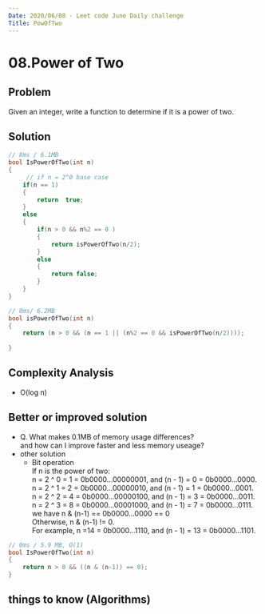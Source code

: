```yaml
---
Date: 2020/06/08 - Leet code June Daily challenge
Title: PowOfTwo
---
```

# 08.Power of Two

## Problem
Given an integer, write a function to determine if it is a power of two.

## Solution
```cpp
// 8ms / 6.1MB 
bool IsPowerOfTwo(int n)
{
     // if n = 2^0 base case
    if(n == 1)
    {
        return  true;
    }
    else
    {
        if(n > 0 && n%2 == 0 )
        {
            return isPowerOfTwo(n/2);
        }
        else
        {
            return false;
        }
    }
}

// 0ms/ 6.2MB
bool isPowerOfTwo(int n)
{
    return (n > 0 && (n == 1 || (n%2 == 0 && isPowerOfTwo(n/2))));
    
}


```
## Complexity Analysis
- O(log n)
## Better or improved solution
- Q. What makes 0.1MB of memory usage differences?  
and how can I improve faster and less memory useage?
- other solution   
  * Bit operation  
  If n is the power of two:  
n = 2 ^ 0 = 1 = 0b0000...00000001, and (n - 1) = 0 = 0b0000...0000.  
n = 2 ^ 1 = 2 = 0b0000...00000010, and (n - 1) = 1 = 0b0000...0001.  
n = 2 ^ 2 = 4 = 0b0000...00000100, and (n - 1) = 3 = 0b0000...0011.  
n = 2 ^ 3 = 8 = 0b0000...00001000, and (n - 1) = 7 = 0b0000...0111.  
we have n & (n-1) == 0b0000...0000 == 0  
Otherwise, n & (n-1) != 0.  
For example, n =14 = 0b0000...1110, and (n - 1) = 13 = 0b0000...1101.
```cpp
// 0ms / 5.9 MB, O(1)
bool IsPowerOfTwo(int n)
{
    return n > 0 && ((n & (n-1)) == 0);
}
```
## things to know (Algorithms)